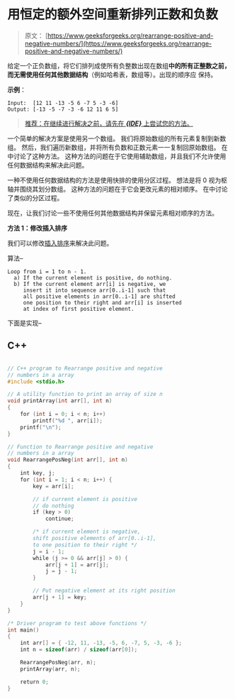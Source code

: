 # 用恒定的额外空间重新排列正数和负数

> 原文： [https://www.geeksforgeeks.org/rearrange-positive-and-negative-numbers/](https://www.geeksforgeeks.org/rearrange-positive-and-negative-numbers/)

给定一个正负数组，将它们排列成使所有负整数出现在数组**中的所有正整数之前，而无需使用任何其他数据结构**（例如哈希表，数组等）。出现的顺序应 保持。

**示例**：

```
Input:  [12 11 -13 -5 6 -7 5 -3 -6]
Output: [-13 -5 -7 -3 -6 12 11 6 5]

```

> [推荐：在继续进行解决之前，请先在 ***{IDE}*** 上尝试您的方法。](https://ide.geeksforgeeks.org/)

一个简单的解决方案是使用另一个数组。 我们将原始数组的所有元素复制到新数组。 然后，我们遍历新数组，并将所有负数和正数元素一一复制回原始数组。 在中讨论了这种方法。 这种方法的问题在于它使用辅助数组，并且我们不允许使用任何数据结构来解决此问题。

一种不使用任何数据结构的方法是使用快排的使用分区过程。 想法是将 0 视为枢轴并围绕其划分数组。 这种方法的问题在于它会更改元素的相对顺序。 在中讨论了类似的分区过程。

现在，让我们讨论一些不使用任何其他数据结构并保留元素相对顺序的方法。

**方法 1：修改插入排序**

我们可以修改[插入排序](http://geeksquiz.com/insertion-sort/)来解决此问题。

算法–

```
Loop from i = 1 to n - 1.
  a) If the current element is positive, do nothing.
  b) If the current element arr[i] is negative, we 
     insert it into sequence arr[0..i-1] such that 
     all positive elements in arr[0..i-1] are shifted 
     one position to their right and arr[i] is inserted
     at index of first positive element.

```

下面是实现–

## C++ 

```cpp

// C++ program to Rearrange positive and negative 
// numbers in a array 
#include <stdio.h> 

// A utility function to print an array of size n 
void printArray(int arr[], int n) 
{ 
    for (int i = 0; i < n; i++) 
        printf("%d ", arr[i]); 
    printf("\n"); 
} 

// Function to Rearrange positive and negative 
// numbers in a array 
void RearrangePosNeg(int arr[], int n) 
{ 
    int key, j; 
    for (int i = 1; i < n; i++) { 
        key = arr[i]; 

        // if current element is positive 
        // do nothing 
        if (key > 0) 
            continue; 

        /* if current element is negative, 
        shift positive elements of arr[0..i-1], 
        to one position to their right */
        j = i - 1; 
        while (j >= 0 && arr[j] > 0) { 
            arr[j + 1] = arr[j]; 
            j = j - 1; 
        } 

        // Put negative element at its right position 
        arr[j + 1] = key; 
    } 
} 

/* Driver program to test above functions */
int main() 
{ 
    int arr[] = { -12, 11, -13, -5, 6, -7, 5, -3, -6 }; 
    int n = sizeof(arr) / sizeof(arr[0]); 

    RearrangePosNeg(arr, n); 
    printArray(arr, n); 

    return 0; 
} 

```